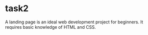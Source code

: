 # task2
A landing page is an ideal web development project for beginners. It requires basic knowledge of HTML and CSS.
